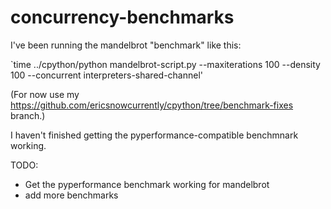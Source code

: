 # concurrency-benchmarks

I've been running the mandelbrot "benchmark" like this:

`time ../cpython/python mandelbrot-script.py --maxiterations 100 --density 100 --concurrent interpreters-shared-channel'

(For now use my https://github.com/ericsnowcurrently/cpython/tree/benchmark-fixes branch.)

I haven't finished getting the pyperformance-compatible benchmnark working.

TODO:

* Get the pyperformance benchmark working for mandelbrot
* add more benchmarks
